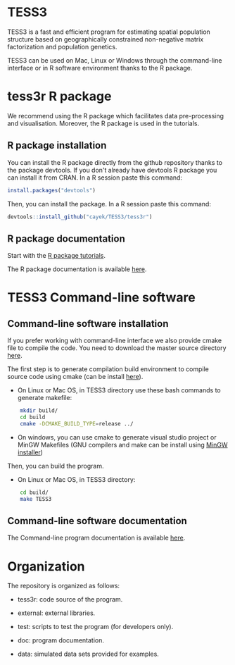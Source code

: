 TESS3
=====
TESS3 is a fast and efficient program for estimating spatial population structure based on geographically constrained non-negative matrix factorization and population genetics.

TESS3 can be used on Mac, Linux or Windows through the command-line interface or in R software environment thanks to the R package. 

# tess3r R package

We recommend using the R package which facilitates data pre-processing and visualisation. Moreover, the R package is used in the tutorials.

## R package installation

You can install the R package directly from the github repository thanks to the package devtools. If you don't already have devtools R package you can install it from CRAN. In a R session paste this command:

```R
install.packages("devtools")
```

Then, you can install the package. In a R session paste this command:

```R
devtools::install_github("cayek/TESS3/tess3r")
```

## R package documentation

Start with the [R package tutorials](https://github.com/cayek/TESS3/raw/master/doc/tess3r_tutorial.pdf).

The R package documentation is available [here](https://github.com/cayek/TESS3/raw/master/doc/tess3r.pdf).


# TESS3 Command-line software

## Command-line software installation

If you prefer working with command-line interface we also provide cmake file to compile the code. You need to download the master source directory [here](https://github.com/cayek/TESS3/archive/master.zip).

The first step is to generate compilation build environment to compile source code using cmake (can be install [here](<http://www.cmake.org/download/>)). 

* On Linux or Mac OS, in TESS3 directory use these bash commands to generate makefile: 

```bash
    mkdir build/
	cd build
	cmake -DCMAKE_BUILD_TYPE=release ../
```
	
* On windows, you can use cmake to generate visual studio project or MinGW Makefiles (GNU compilers and make can be install using [MinGW installer](<http://www.mingw.org/wiki/Getting_Started>))


Then, you can build the program.

* On Linux or Mac OS, in TESS3 directory: 

```bash
    cd build/
	make TESS3
```

## Command-line software documentation

The Command-line program documentation is available [here](https://github.com/cayek/TESS3/raw/master/doc/documentation.pdf).

# Organization

The repository is organized as follows:

* tess3r: code source of the program.

* external: external libraries.

* test: scripts to test the program (for developers only).

* doc: program documentation.

* data: simulated data sets provided for examples.

